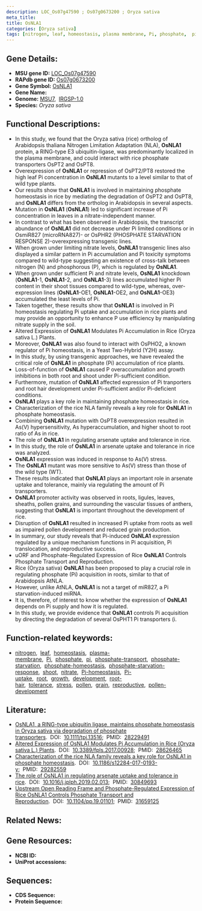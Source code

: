 ```yaml
---
description: LOC_Os07g47590 ; Os07g0673200 ; Oryza sativa
meta_title:
title: OsNLA1
categories: [Oryza sativa]
tags: [nitrogen, leaf, homeostasis, plasma membrane, Pi, phosphate,  pi , phosphate transport, phosphate starvation, phosphate homeostasis, phosphate starvation response, shoot, nitrate, Pi homeostasis, Pi uptake, root, growth, development, root hair, tolerance, stress, pollen, grain, reproductive, pollen development]
---
```


## Gene Details:
- **MSU gene ID:** [LOC_Os07g47590](http://rice.uga.edu/cgi-bin/ORF_infopage.cgi?orf=LOC_Os07g47590)  
- **RAPdb gene ID:** [Os07g0673200](https://rapdb.dna.affrc.go.jp/locus/?name=Os07g0673200)  
- **Gene Symbol:** <u>OsNLA1</u>
- **Gene Name:**
- **Genome:**  [MSU7](http://rice.uga.edu/),&nbsp;&nbsp;[IRGSP-1.0](https://rapdb.dna.affrc.go.jp/download/irgsp1.html)
- **Species:** *Oryza sativa*

## Functional Descriptions:
   - In this study, we found that the Oryza sativa (rice) ortholog of Arabidopsis thaliana Nitrogen Limitation Adaptation (NLA), **OsNLA1** protein, a RING-type E3 ubiquitin-ligase, was predominantly localized in the plasma membrane, and could interact with rice phosphate transporters OsPT2 and OsPT8.
   - Overexpression of **OsNLA1** or repression of OsPT2/PT8 restored the high leaf Pi concentration in **OsNLA1** mutants to a level similar to that of wild type plants.
   - Our results show that **OsNLA1** is involved in maintaining phosphate homeostasis in rice by mediating the degradation of OsPT2 and OsPT8, and **OsNLA1** differs from the ortholog in Arabidopsis in several aspects.
   - Mutation in **OsNLA1** (**OsNLA1**) led to significant increase of Pi concentration in leaves in a nitrate-independent manner.
   - In contrast to what has been observed in Arabidopsis, the transcript abundance of **OsNLA1** did not decrease under Pi limited conditions or in OsmiR827 (microRNA827)- or OsPHR2 (PHOSPHATE STARVATION RESPONSE 2)-overexpressing transgenic lines.
   - When grown under limiting nitrate levels, **OsNLA1** transgenic lines also displayed a similar pattern in Pi accumulation and Pi toxicity symptoms compared to wild-type suggesting an existence of cross-talk between nitrogen (N) and phosphorous (P), which is regulated by **OsNLA1**.
   - When grown under sufficient Pi and nitrate levels, **OsNLA1** knockdown (**OsNLA1**-1, **OsNLA1**-2, and **OsNLA1**-3) lines accumulated higher Pi content in their shoot tissues compared to wild-type, whereas, over-expression lines (**OsNLA1**-OE1, **OsNLA1**-OE2, and **OsNLA1**-OE3) accumulated the least levels of Pi.
   - Taken together, these results show that **OsNLA1** is involved in Pi homeostasis regulating Pi uptake and accumulation in rice plants and may provide an opportunity to enhance P use efficiency by manipulating nitrate supply in the soil.
   - Altered Expression of **OsNLA1** Modulates Pi Accumulation in Rice (Oryza sativa L.) Plants.
   - Moreover, **OsNLA1** was also found to interact with OsPHO2, a known regulator of Pi homeostasis, in a Yeast Two-Hybrid (Y2H) assay.
   - In this study, by using transgenic approaches, we have revealed the critical role of **OsNLA1** in phosphate (Pi) accumulation of rice plants.
   - Loss-of-function of **OsNLA1** caused P overaccumulation and growth inhibitions in both root and shoot under Pi-sufficient condition.
   - Furthermore, mutation of **OsNLA1** affected expression of Pi tranporters and root hair development under Pi-sufficient and/or Pi-deficient conditions.
   - **OsNLA1** plays a key role in maintaining phosphate homeostasis in rice.
   - Characterization of the rice NLA family reveals a key role for **OsNLA1** in phosphate homeostasis.
   - Combining **OsNLA1** mutation with OsPT8 overexpression resulted in As(V) hypersensitivity, As hyperaccumulation, and higher shoot to root ratio of As in rice.
   - The role of **OsNLA1** in regulating arsenate uptake and tolerance in rice.
   - In this study, the role of **OsNLA1** in arsenate uptake and tolerance in rice was analyzed.
   - **OsNLA1** expression was induced in response to As(V) stress.
   - The **OsNLA1** mutant was more sensitive to As(V) stress than those of the wild type (WT).
   - These results indicated that **OsNLA1** plays an important role in arsenate uptake and tolerance, mainly via regulating the amount of Pi transporters.
   - **OsNLA1** promoter activity was observed in roots, ligules, leaves, sheaths, pollen grains, and surrounding the vascular tissues of anthers, suggesting that **OsNLA1** is important throughout the development of rice.
   - Disruption of **OsNLA1** resulted in increased Pi uptake from roots as well as impaired pollen development and reduced grain production.
   - In summary, our study reveals that Pi-induced **OsNLA1** expression regulated by a unique mechanism functions in Pi acquisition, Pi translocation, and reproductive success.
   - uORF and Phosphate-Regulated Expression of Rice **OsNLA1** Controls Phosphate Transport and Reproduction.
   - Rice (Oryza sativa) **OsNLA1** has been proposed to play a crucial role in regulating phosphate (Pi) acquisition in roots, similar to that of Arabidopsis AtNLA.
   - However, unlike AtNLA, **OsNLA1** is not a target of miR827, a Pi starvation-induced miRNA.
   - It is, therefore, of interest to know whether the expression of **OsNLA1** depends on Pi supply and how it is regulated.
   - In this study, we provide evidence that **OsNLA1** controls Pi acquisition by directing the degradation of several OsPHT1 Pi transporters (i.

## Function-related keywords:
   - [nitrogen](/tags/nitrogen/),&nbsp;&nbsp;[leaf](/tags/leaf/),&nbsp;&nbsp;[homeostasis](/tags/homeostasis/),&nbsp;&nbsp;[plasma-membrane](/tags/plasma-membrane/),&nbsp;&nbsp;[Pi](/tags/Pi/),&nbsp;&nbsp;[phosphate](/tags/phosphate/),&nbsp;&nbsp;[pi](/tags/pi/),&nbsp;&nbsp;[phosphate-transport](/tags/phosphate-transport/),&nbsp;&nbsp;[phosphate-starvation](/tags/phosphate-starvation/),&nbsp;&nbsp;[phosphate-homeostasis](/tags/phosphate-homeostasis/),&nbsp;&nbsp;[phosphate-starvation-response](/tags/phosphate-starvation-response/),&nbsp;&nbsp;[shoot](/tags/shoot/),&nbsp;&nbsp;[nitrate](/tags/nitrate/),&nbsp;&nbsp;[Pi-homeostasis](/tags/Pi-homeostasis/),&nbsp;&nbsp;[Pi-uptake](/tags/Pi-uptake/),&nbsp;&nbsp;[root](/tags/root/),&nbsp;&nbsp;[growth](/tags/growth/),&nbsp;&nbsp;[development](/tags/development/),&nbsp;&nbsp;[root-hair](/tags/root-hair/),&nbsp;&nbsp;[tolerance](/tags/tolerance/),&nbsp;&nbsp;[stress](/tags/stress/),&nbsp;&nbsp;[pollen](/tags/pollen/),&nbsp;&nbsp;[grain](/tags/grain/),&nbsp;&nbsp;[reproductive](/tags/reproductive/),&nbsp;&nbsp;[pollen-development](/tags/pollen-development/)

## Literature:
   - [OsNLA1, a RING-type ubiquitin ligase, maintains phosphate homeostasis in Oryza sativa via degradation of phosphate transporters](https://www.doi.org/10.1111/tpj.13516).&nbsp;&nbsp;DOI:&nbsp;&nbsp;[10.1111/tpj.13516](https://www.doi.org/10.1111/tpj.13516);&nbsp;&nbsp;PMID:&nbsp;&nbsp;[28229491](https://pubmed.ncbi.nlm.nih.gov/28229491/)
   - [Altered Expression of OsNLA1 Modulates Pi Accumulation in Rice (Oryza sativa L.) Plants](https://www.doi.org/10.3389/fpls.2017.00928).&nbsp;&nbsp;DOI:&nbsp;&nbsp;[10.3389/fpls.2017.00928](https://www.doi.org/10.3389/fpls.2017.00928);&nbsp;&nbsp;PMID:&nbsp;&nbsp;[28626465](https://pubmed.ncbi.nlm.nih.gov/28626465/)
   - [Characterization of the rice NLA family reveals a key role for OsNLA1 in phosphate homeostasis](https://www.doi.org/10.1186/s12284-017-0193-y).&nbsp;&nbsp;DOI:&nbsp;&nbsp;[10.1186/s12284-017-0193-y](https://www.doi.org/10.1186/s12284-017-0193-y);&nbsp;&nbsp;PMID:&nbsp;&nbsp;[29282559](https://pubmed.ncbi.nlm.nih.gov/29282559/)
   - [The role of OsNLA1 in regulating arsenate uptake and tolerance in rice](https://www.doi.org/10.1016/j.jplph.2019.02.013).&nbsp;&nbsp;DOI:&nbsp;&nbsp;[10.1016/j.jplph.2019.02.013](https://www.doi.org/10.1016/j.jplph.2019.02.013);&nbsp;&nbsp;PMID:&nbsp;&nbsp;[30849693](https://pubmed.ncbi.nlm.nih.gov/30849693/)
   - [Upstream Open Reading Frame and Phosphate-Regulated Expression of Rice OsNLA1 Controls Phosphate Transport and Reproduction](https://www.doi.org/10.1104/pp.19.01101).&nbsp;&nbsp;DOI:&nbsp;&nbsp;[10.1104/pp.19.01101](https://www.doi.org/10.1104/pp.19.01101);&nbsp;&nbsp;PMID:&nbsp;&nbsp;[31659125](https://pubmed.ncbi.nlm.nih.gov/31659125/)

## Related News:

## Gene Resources:
- **NCBI ID:**  []()
- **UniProt accessions:** [](https://www.uniprot.org/uniprotkb//entry)

## Sequences:
- **CDS Sequence:**
- **Protein Sequence:**
